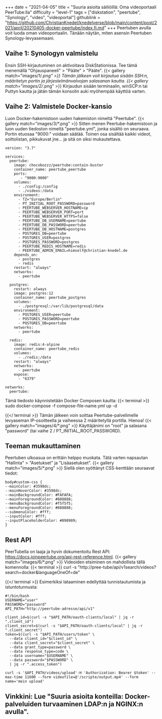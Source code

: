 +++
date = "2021-04-05"
title = "Suuria asioita säiliöillä: Oma videoportaali PeerTube:lla"
difficulty = "level-1"
tags = ["diskstation", "peertube", "Synology", "video", "videoportal"]
githublink = "https://github.com/ChristianKnedel/knedelverse/blob/main/content/post/2021/april/20210405-docker-peertube/index.fi.md"
+++
Peertuben avulla voit luoda oman videoportaalin. Tänään näytän, miten asensin Peertuben Synology-levyasemaani.
## Vaihe 1: Synologyn valmistelu
Ensin SSH-kirjautuminen on aktivoitava DiskStationissa. Tee tämä menemällä "Ohjauspaneeli" > "Pääte" > "Pääte".
{{< gallery match="images/1/*.png" >}}
Tämän jälkeen voit kirjautua sisään SSH:n, määritetyn portin ja järjestelmänvalvojan salasanan kautta.
{{< gallery match="images/2/*.png" >}}
Kirjaudun sisään terminaalin, winSCP:n tai Puttyn kautta ja jätän tämän konsolin auki myöhempää käyttöä varten.
## Vaihe 2: Valmistele Docker-kansio
Luon Docker-hakemistoon uuden hakemiston nimeltä "Peertube".
{{< gallery match="images/3/*.png" >}}
Sitten menen Peertube-hakemistoon ja luon uuden tiedoston nimeltä "peertube.yml", jonka sisältö on seuraava. Portin etuosaa "9000:" voidaan säätää. Toinen osa sisältää kaikki videot, soittolistan, pikkukuvat jne... ja sitä on siksi mukautettava.
```
version: "3.7"

services:
  peertube:
    image: chocobozzz/peertube:contain-buster
    container_name: peertube_peertube
    ports:
       - "9000:9000"
    volumes:
      - ./config:/config
      - ./videos:/data
    environment:
      - TZ="Europe/Berlin"
      - PT_INITIAL_ROOT_PASSWORD=password
      - PEERTUBE_WEBSERVER_HOSTNAME=ip
      - PEERTUBE_WEBSERVER_PORT=port
      - PEERTUBE_WEBSERVER_HTTPS=false
      - PEERTUBE_DB_USERNAME=peertube
      - PEERTUBE_DB_PASSWORD=peertube
      - PEERTUBE_DB_HOSTNAME=postgres
      - POSTGRES_DB=peertube
      - POSTGRES_USER=postgres
      - POSTGRES_PASSWORD=postgres
      - PEERTUBE_REDIS_HOSTNAME=redis
      - PEERTUBE_ADMIN_EMAIL=himself@christian-knedel.de
    depends_on:
      - postgres
      - redis
    restart: "always"
    networks:
      - peertube

  postgres:
    restart: always
    image: postgres:12
    container_name: peertube_postgres
    volumes:
      - ./postgresql:/var/lib/postgresql/data
    environment:
      - POSTGRES_USER=peertube
      - POSTGRES_PASSWORD=peertube
      - POSTGRES_DB=peertube
    networks:
      - peertube

  redis:
    image: redis:4-alpine
    container_name: peertube_redis
    volumes:
      - ./redis:/data
    restart: "always"
    networks:
      - peertube
    expose:
      - "6379"

networks:
  peertube:

```
Tämä tiedosto käynnistetään Docker Composen kautta:
{{< terminal >}}
sudo docker-compose -f compose-file-name.yml up -d

{{</ terminal >}}
Tämän jälkeen voin soittaa Peertube-palvelimelle levyaseman IP-osoitteella ja vaiheessa 2 määritetyllä portilla. Hienoa!
{{< gallery match="images/4/*.png" >}}
Käyttäjänimi on "root" ja salasana "password" (tai vaihe 2 / PT_INITIAL_ROOT_PASSWORD).
## Teeman mukauttaminen
Peertuben ulkoasua on erittäin helppo muokata. Tätä varten napsautan "Hallinta" > "Asetukset" ja "Lisäasetukset".
{{< gallery match="images/5/*.png" >}}
Siellä olen syöttänyt CSS-kenttään seuraavat tiedot:
```
body#custom-css {
--mainColor: #3598dc;
--mainHoverColor: #3598dc;
--mainBackgroundColor: #FAFAFA;
--mainForegroundColor: #888888;
--menuBackgroundColor: #f5f5f5;
--menuForegroundColor: #888888;
--submenuColor: #fff;
--inputColor: #fff;
--inputPlaceholderColor: #898989;
}

```

## Rest API
PeerTubella on laaja ja hyvin dokumentoitu Rest API: https://docs.joinpeertube.org/api-rest-reference.html.
{{< gallery match="images/6/*.png" >}}
Videoiden etsiminen on mahdollista tällä komennolla:
{{< terminal >}}
curl -s "http://pree-tube/api/v1search/videos?search=docker&languageOneOf=de"

{{</ terminal >}}
Esimerkiksi lataaminen edellyttää tunnistautumista ja istuntotunnusta:
```
#!/bin/bash
USERNAME="user"
PASSWORD="password"
API_PATH="http://peertube-adresse/api/v1"

client_id=$(curl -s "$API_PATH/oauth-clients/local" | jq -r ".client_id")
client_secret=$(curl -s "$API_PATH/oauth-clients/local" | jq -r ".client_secret")
token=$(curl -s "$API_PATH/users/token" \
  --data client_id="$client_id" \
  --data client_secret="$client_secret" \
  --data grant_type=password \
  --data response_type=code \
  --data username="$USERNAME" \
  --data password="$PASSWORD" \
  | jq -r ".access_token")

curl -s '$API_PATH/videos/upload'-H 'Authorization: Bearer $token' --max-time 11600 --form videofile=@'/scripte/output.mp4' --form name='mein upload' 

```

## Vinkkini: Lue "Suuria asioita konteilla: Docker-palveluiden turvaaminen LDAP:n ja NGINX:n avulla".
